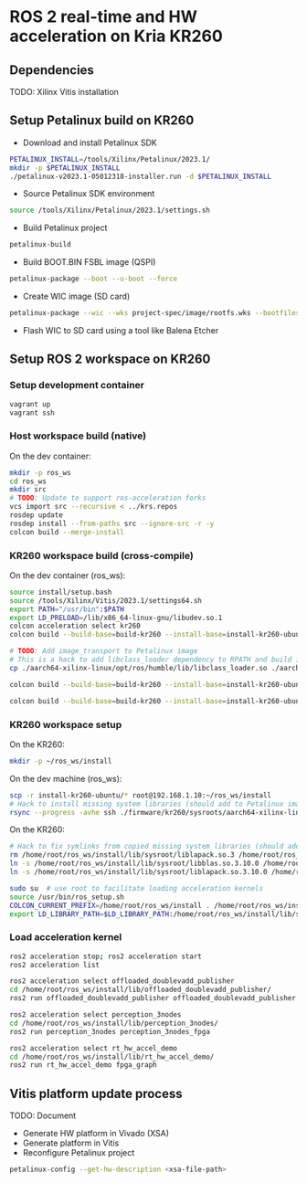 # ROS 2 real-time and HW acceleration on Kria KR260

## Dependencies

TODO: Xilinx Vitis installation

## Setup Petalinux build on KR260

- Download and install Petalinux SDK

```bash
PETALINUX_INSTALL=/tools/Xilinx/Petalinux/2023.1/
mkdir -p $PETALINUX_INSTALL
./petalinux-v2023.1-05012318-installer.run -d $PETALINUX_INSTALL
```

- Source Petalinux SDK environment

```bash
source /tools/Xilinx/Petalinux/2023.1/settings.sh
```

- Build Petalinux project

```bash
petalinux-build
```

- Build BOOT.BIN FSBL image (QSPI)

```bash
petalinux-package --boot --u-boot --force
```

- Create WIC image (SD card)

```bash
petalinux-package --wic --wks project-spec/image/rootfs.wks --bootfiles "ramdisk.cpio.gz.u-boot boot.scr Image system.dtb"
```

- Flash WIC to SD card using a tool like Balena Etcher

## Setup ROS 2 workspace on KR260

### Setup development container

```bash
vagrant up
vagrant ssh
```

### Host workspace build (native)

On the dev container:

```bash
mkdir -p ros_ws
cd ros_ws
mkdir src
# TODO: Update to support ros-acceleration forks
vcs import src --recursive < ../krs.repos
rosdep update
rosdep install --from-paths src --ignore-src -r -y
colcon build --merge-install
```

### KR260 workspace build (cross-compile)

On the dev container (ros_ws):

```bash
source install/setup.bash
source /tools/Xilinx/Vitis/2023.1/settings64.sh
export PATH="/usr/bin":$PATH
export LD_PRELOAD=/lib/x86_64-linux-gnu/libudev.so.1
colcon acceleration select kr260
colcon build --build-base=build-kr260 --install-base=install-kr260-ubuntu --merge-install --mixin kr260 --packages-select ament_acceleration ament_vitis vitis_common ros2acceleration offloaded_doublevadd_publisher
```

```bash
# TODO: Add image_transport to Petalinux image
# This is a hack to add libclass_loader dependency to RPATH and build image_transport (manually copied to src from image_common)
cp ./aarch64-xilinx-linux/opt/ros/humble/lib/libclass_loader.so ./aarch64-xilinx-linux/usr/lib/

colcon build --build-base=build-kr260 --install-base=install-kr260-ubuntu --merge-install --mixin kr260 --packages-select ament_acceleration ament_vitis vitis_common ros2acceleration tracetools_image_pipeline image_proc image_transport perception_2nodes perception_3nodes
```

```bash
colcon build --build-base=build-kr260 --install-base=install-kr260-ubuntu --merge-install --mixin kr260 --packages-select ament_acceleration ament_vitis vitis_common ros2acceleration tracetools_image_pipeline image_proc image_transport rt_hw_accel_msgs rt_hw_accel_demo
```

### KR260 workspace setup

On the KR260:

```bash
mkdir -p ~/ros_ws/install
```

On the dev machine (ros_ws):

```bash
scp -r install-kr260-ubuntu/* root@192.168.1.10:~/ros_ws/install
# Hack to install missing system libraries (should add to Petalinux image)
rsync --progress -avhe ssh ./firmware/kr260/sysroots/aarch64-xilinx-linux/usr/lib/{libgdal*,libogdi*,libmfhd*,libdfalt*,libarmadillo*,aarch64-linux-gnu/*.so*,aarch64-linux-gnu/blas/libblas*,aarch64-linux-gnu/lapack/liblapack*,../../opt/ros/humble/lib/*} --exclude libc.so*  root@192.168.1.10:~/ros_ws/install/lib/sysroot/
```

On the KR260:

```bash
# Hack to fix symlinks from copied missing system libraries (should add to Petalinux image)
rm /home/root/ros_ws/install/lib/sysroot/liblapack.so.3 /home/root/ros_ws/install/lib/sysroot/libblas.so.3
ln -s /home/root/ros_ws/install/lib/sysroot/libblas.so.3.10.0 /home/root/ros_ws/install/lib/sysroot/libblas.so.3
ln -s /home/root/ros_ws/install/lib/sysroot/liblapack.so.3.10.0 /home/root/ros_ws/install/lib/sysroot/liblapack.so.3
```

```bash
sudo su  # use root to facilitate loading acceleration kernels
source /usr/bin/ros_setup.sh
COLCON_CURRENT_PREFIX=/home/root/ros_ws/install . /home/root/ros_ws/install/local_setup.sh
export LD_LIBRARY_PATH=$LD_LIBRARY_PATH:/home/root/ros_ws/install/lib/sysroot:/home/root/ros_ws/install/lib/sysroot/aarch64-linux-gnu/
```

### Load acceleration kernel

```bash
ros2 acceleration stop; ros2 acceleration start
ros2 acceleration list
```

```bash
ros2 acceleration select offloaded_doublevadd_publisher
cd /home/root/ros_ws/install/lib/offloaded_doublevadd_publisher/
ros2 run offloaded_doublevadd_publisher offloaded_doublevadd_publisher
```

```bash
ros2 acceleration select perception_3nodes
cd /home/root/ros_ws/install/lib/perception_3nodes/
ros2 run perception_3nodes perception_3nodes_fpga
```

```bash
ros2 acceleration select rt_hw_accel_demo
cd /home/root/ros_ws/install/lib/rt_hw_accel_demo/
ros2 run rt_hw_accel_demo fpga_graph
```

## Vitis platform update process

TODO: Document

- Generate HW platform in Vivado (XSA)
- Generate platform in Vitis
- Reconfigure Petalinux project

```bash
petalinux-config --get-hw-description <xsa-file-path>
```
